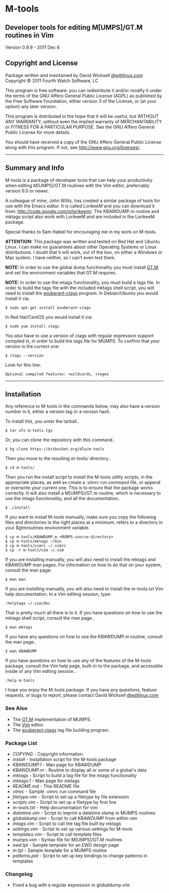 # M-tools #

## Developer tools for editing M[UMPS]/GT.M routines in Vim ##

Version 0.9.9 - 2011 Dec 6

## Copyright and License ##

Package written and maintained by David Wicksell <dlw@linux.com>  
Copyright © 2011 Fourth Watch Software, LC

This program is free software: you can redistribute it and/or modify
it under the terms of the GNU Affero General Public License (AGPL)
as published by the Free Software Foundation, either version 3 of
the License, or (at your option) any later version.

This program is distributed in the hope that it will be useful,
but WITHOUT ANY WARRANTY; without even the implied warranty of
MERCHANTABILITY or FITNESS FOR A PARTICULAR PURPOSE. See the
GNU Affero General Public License for more details.

You should have received a copy of the GNU Affero General Public License
along with this program. If not, see <http://www.gnu.org/licenses/>.

***

## Summary and Info ##

M-tools is a package of developer tools that can help your productivity when
editing M[UMPS]/GT.M routines with the Vim editor, preferrably version 6.0 or
newer.

A colleague of mine, John Willis, has created a similar package of tools for
use with the Emacs editor. It is called *LorikeeM* and you can download it
from: <http://code.google.com/p/lorikeem/>. The KBAWDUMP.m routine and mktags
script also work with LorikeeM and are included in the LorikeeM package.

Special thanks to Sam Habiel for encouraging me in my work on M-tools.

**ATTENTION:** This package was written and tested on Red Hat and Ubuntu Linux.
I can make no guarantees about other Operating Systems or Linux distributions.
I doubt that it will work, out of the box, on either a Windows or Mac system. I
have neither, so I can't even test them.

**NOTE:** In order to use the global dump functionality you must install
[GT.M][] and set the environment variables that GT.M requires.

**NOTE:** In order to use the mtags functionality, you must build a tags
file. In order to build the tags file with the included mktags shell script,
you will need to install the [exuberant-ctags][] program. In Debian/Ubuntu you
would install it via:

    $ sudo apt-get install exuberant-ctags

In Red Hat/CentOS you would install it via:

    $ sudo yum install ctags

You also have to use a version of ctags with regular expression support
compiled in, in order to build the tags file for MUMPS. To confirm that your
version is the correct one:

    $ ctags --version

Look for this line:

    Optional compiled features: +wildcards, +regex

***

## Installation ##

Any reference to M-tools in the commands below, may also have a version
number in it, either a version tag or a version hash.

To install this, you untar the tarball..

    $ tar xfz m-tools.tgz

Or, you can clone the repository with this command..

    $ hg clone https://bitbucket.org/dlw/m-tools

Then you move to the resulting m-tools/ directory..

    $ cd m-tools/

Then you run the install script to install the M-tools utility scripts,
in the appropriate places, as well as create a .vimrc run command file,
or append or overwrite your current one. This is to ensure that the
package works correctly. It will also install a M[UMPS]/GT.m routine, which
is necessary to use the mtags functionality, and all the documentation..

    $ ./install

If you want to install M-tools manually, make sure you copy the following
files and directories to the right places at a minimum.
<MUMPS-source-directory> refers to a directory in your $gtmroutines
environment variable.

    $ cp m-tools/KBAWDUMP.m <MUMPS-source-directory>
    $ cp m-tools/mktags ~/bin
    $ cp m-tools/vimrc ~/.vimrc
    $ cp -r m-tools/vim ~/.vim

If you are installing manually, you will also need to install the mktags and
KBAWDUMP man pages. For information on how to do that on your system, consult
the man page:

    $ man man

If you are installing manually, you will also need to install the m-tools.txt
Vim help documentation. In a Vim editing session, type:

    :helptags ~/.vim/doc

That is pretty much all there is to it. If you have questions on how to use
the mktags shell script, consult the man page..

    $ man mktags

If you have any questions on how to use the KBAWDUMP.m routine, consult the
man page..

    $ man KBAWDUMP

If you have questions on how to use any of the features of the M-tools
package, consult the Vim help page, built-in to the package, and accessible
inside of any Vim editing session..

    :help m-tools

I hope you enjoy the M-tools package. If you have any questions, feature
requests, or bugs to report, please contact David Wicksell <dlw@linux.com>

### See Also ###

* The [GT.M][] implementation of MUMPS.
* The [Vim][] editor.
* The [exuberant-ctags][] tag file building program.

[GT.M]: http://sourceforge.net/projects/fis-gtm/
[Vim]: http://www.vim.org
[exuberant-ctags]: http://ctags.sourceforge.net/

### Package List ###
* *COPYING* - Copyright information
* *install* - Installation script for the M-tools package
* *KBAWDUMP.1* - Man page for KBAWDUMP
* *KBAWDUMP.m* - Routine to display all or some of a global's data
* *mktags* - Script to build a tag file for the mtags functionality
* *mktags.1* - Man page for mktags
* *README.md* - This README file
* *vimrc* - Sample .vimrc run command file
* *filetype.vim* - Script to set up a filetype by file extension
* *scripts.vim* - Script to set up a filetype by first line
* *m-tools.txt* - Help documentation for vim
* *datetime.vim* - Script to imprint a datetime stamp in MUMPS routines
* *globaldump.vim* - Script to call KBAWDUMP from within vim
* *mtags.vim* - Script to call the tag file built by mktags
* *settings.vim* - Script to set up various settings for M-tools
* *templates.vim* - Script to call template files
* *mumps.vim* - Syntax file for M[UMPS]/GT.M routines
* *ewd.tpl* - Sample template for an EWD design page
* *m.tpl* - Sample template for a MUMPS routine
* *patterns.pat* - Script to set up key bindings to change patterns in templates

### Changelog ###
* Fixed a bug with a regular expression in globaldump.vim
